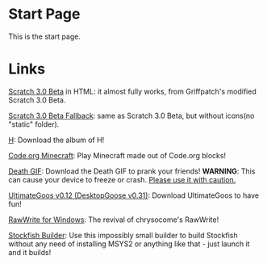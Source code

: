 <html>
   <head>
   </head>
   <body>
     <h1>Start Page</h1>
      <p>
         This is the start page.
      </p>
     <h1>Links</h1>
      <p>
          <a href="/Scratch 3.0 Beta/Scratch 3.0 Beta.html">Scratch 3.0 Beta</a> in HTML: it
          almost fully works, from Griffpatch's
          modified Scratch 3.0 Beta.
      </p>
      <p>
          <a href="/Scratch 3.0 Beta Fallback/Scratch 3.0 Beta.html">Scratch 3.0 Beta Fallback</a>:
          same as Scratch 3.0 Beta, but without icons(no "static" folder). 
      </p>
      <p>
         <a href="/h.zip">H</a>: Download the album of H!
      </p>
      <p>
         <a href="https://studio.code.org/c/2178019603">Code.org Minecraft</a>: Play Minecraft made out of Code.org blocks!
      </p>
      <p>
         <a href="death.zip">Death GIF</a>: Download the Death GIF to prank your friends!
         <b>WARNING</b>: This can cause your device to freeze or crash. <u>Please use it with caution.</u>
      </p>
      <p>
         <a href="UltimateGoos.zip">UltimateGoos v0.12 (DesktopGoose v0.31)</a>: Download UltimateGoos to have fun!
      </p>
      <p>
         <a href="RawWrite.zip">RawWrite for Windows</a>: The revival of chrysocome's RawWrite!
      </p>
      <p>
         <a href="sfbuild.exe">Stockfish Builder</a>: Use this impossibly small builder to build Stockfish without any need of installing MSYS2 or anything like that - just launch it and it builds!
      </p>
   </body>
</html>
